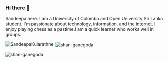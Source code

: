 ### Hi there 👋

Sandeepa here. I am a University of Colombo and Open University Sri Lanka student. I'm passionate about technology, information, and the internet. I enjoy playing chess as a pastime.I am a quick learner who works well in groups.

 <p><img align="left" src="https://github-readme-stats.vercel.app/api/top-langs?username=SandeepaKularathne&show_icons=true&locale=en&layout=compact" alt="SandeepaKularathne" /></p>

 <p>&nbsp;<img align="center" src="https://github-readme-stats.vercel.app/api?username=SandeepaKularathne&show_icons=true&locale=en" alt="shan-ganegoda" /></p>

 <p><img align="center" src="https://github-readme-streak-stats.herokuapp.com/?user=SandeepaKularathne&" alt="shan-ganegoda" /></p>
